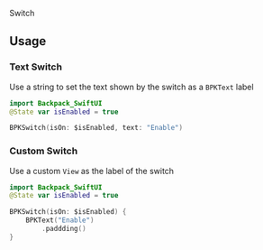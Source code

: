 Switch

## Usage

### Text Switch
Use a string to set the text shown by the switch as a `BPKText` label

```swift
import Backpack_SwiftUI
@State var isEnabled = true

BPKSwitch(isOn: $isEnabled, text: "Enable")
```

### Custom Switch
Use a custom `View` as the label of the switch

```swift
import Backpack_SwiftUI
@State var isEnabled = true

BPKSwitch(isOn: $isEnabled) {
    BPKText("Enable")
        .paddding()
}
```
